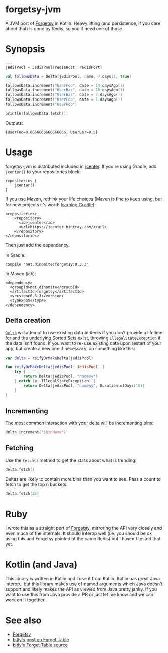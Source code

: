 # forgetsy-jvm

A JVM port of [Forgetsy](https://github.com/cavvia/forgetsy) in Kotlin.  Heavy lifting (and persistence, if you care
about that) is done by Redis, so you'll need one of those.

# Synopsis

```kotlin
...
jedisPool = JedisPool(redisHost, redisPort)

val followsData = Delta(jedisPool, name, 7.days(), true)

followsData.increment("UserFoo", date = 14.daysAgo())
followsData.increment("UserBar", date = 10.daysAgo())
followsData.increment("UserBar", date = 7.daysAgo())
followsData.increment("UserFoo", date = 1.daysAgo())
followsData.increment("UserFoo")

println(followsData.fetch())
```

Outputs:

```{UserFoo=0.6666666666666666, UserBar=0.5}```

# Usage

forgetsy-jvm is distributed included in [jcenter](https://bintray.com/bintray/jcenter).  If you're using Gradle, add
`jcenter()` to your repositories block:

    repositories {
        jcenter()
    }

If you use Maven, rethink your life choices (Maven is fine to keep using, but for new projects it's worth [learning Gradle](https://bitbucket.org/marshallpierce/java-quickstart)):

    <repositories>
        <repository>
          <id>jcenter</id>
          <url>https://jcenter.bintray.com/</url>
        </repository>
    </repositories>

Then just add the dependency.

In Gradle:

    compile 'net.dinomite:forgetsy:0.3.3'

In Maven (ick):

    <dependency>
      <groupId>net.dinomite</groupId>
      <artifactId>forgetsy</artifactId>
      <version>0.3.3</version>
      <type>pom</type>
    </dependency>

## Delta creation

[`Delta`](https://github.com/dinomite/forgetsy-jvm/blob/master/src/main/kotlin/net/dinomite/forgetsy/Delta.kt) will
attempt to use existing data in Redis if you don't provide a lifetime for and the underlying Sorted Sets exist,
throwing `IllegalStateException` if the data isn't found.  If you want to re-use existing data upon restart of your app,
but create a new one if necessary, do something like this:

```kotlin
var delta = reifyOrMakeDelta(jedisPool)

fun reifyOrMakeDelta(jedisPool: JedisPool) {
    try {
        return Delta(jedisPool, "namesy")
    } catch (e: IllegalStateException) {
        return Delta(jedisPool, "namesy", Duration.ofDays(10))
    }
}
```

## Incrementing

The most common interaction with your delta will be incrementing bins:

```kotlin
delta.increment("$binName")
```

## Fetching

Use the `fetch()` method to get the stats about what is trending:

```kotlin
delta.fetch()
```

Deltas are likely to contain more bins than you want to see.  Pass a count to fetch to get the top n buckets:

```kotlin
delta.fetch(25)
```

# Ruby

I wrote this as a straight port of [Forgetsy](https://github.com/cavvia/forgetsy), mirroring the API very closely and even much of the internals.  It should interop well (i.e. you should be ok using this and Forgetsy pointed at the same Redis) but I haven't tested that yet.

# Kotlin (and Java)

This library is written in Kotlin and I use it from Kotlin.  Kotlin has great Java interop…but this library makes use of
named arguments which Java doesn't support and likely makes the API as viewed from Java pretty janky.  If you want to
use this from Java provide a PR or just let me know and we can work on it together.

# See also

- [Forgetsy](https://github.com/cavvia/forgetsy)
- [bitly's post on Forget Table](http://word.bitly.com/post/41284219720/forget-table)
- [bitly's Forget Table source](https://github.com/bitly/forgettable)

